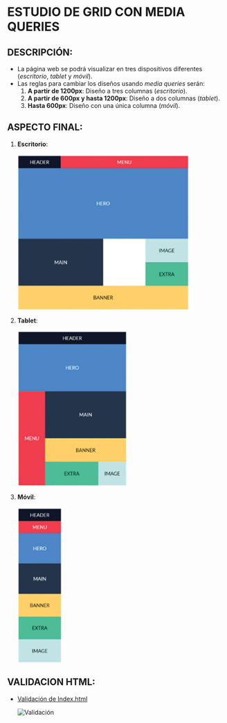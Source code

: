 # ESTUDIO DE GRID CON MEDIA QUERIES
## DESCRIPCIÓN:
- La página web se podrá visualizar en tres dispositivos diferentes (_escritorio_, _tablet_ y _móvil_).
- Las reglas para cambiar los diseños usando _media queries_ serán:
    1. __A partir de 1200px__: Diseño a tres columnas (_escritorio_).
    2. __A partir de 600px y hasta 1200px__: Diseño a dos columnas (_tablet_).
    3. __Hasta 600px__: Diseño con una única columna (_móvil_).
## ASPECTO FINAL:
1. __Escritorio__:

    ![Escritorio](images/desktop.png)

2. __Tablet__:

    ![Tablet](images/tablet.png)

3. __Móvil__:

    ![Móvil](images/mobile.png)
## VALIDACION HTML:
- [Validación de Index.html](https://validator.w3.org)
    
    ![Validación](image.png)


